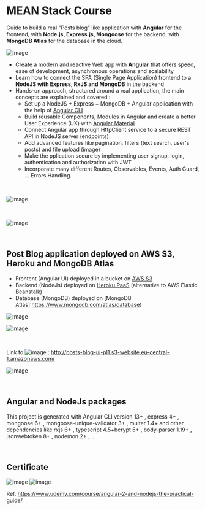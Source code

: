 # MEAN Stack Course

Guide to build a real "Posts blog" like application with **Angular** for the frontend, 
                                               with **Node.js, Express.js, Mongoose** for the backend,
                                               with **MongoDB Atlas** for the database in the cloud.

![image](https://user-images.githubusercontent.com/36189996/159879105-51ce091f-6a14-4e95-8384-d08ed930ec21.png)


- Create a modern and reactive Web app with **Angular** that offers speed, ease of development, asynchronous operations and scalability
- Learn how to connect the SPA (Single Page Application) frontend to a **NodeJS with Express, RxJS and MongoDB** in the backend 
- Hands-on approach, structured around a real application, the main concepts are explained and covered :
  - Set up a NodeJS + Express + MongoDB + Angular application with the help of [Angular CLI](https://github.com/angular/angular-cli)
  - Build reusable Components, Modules in Angular and create a better User Experience (UX) with [Angular Material](https://material.angular.io/)
  - Connect Angular app through HttpClient service to a secure REST API in NodeJS server (endpoints)
  - Add advanced features like pagination, filters (text search, user's posts) and file upload (image)
  - Make the pplication secure by implementing user signup, login, authentication and authorization with JWT
  - Incorporate many different Routes, Observables, Events, Auth Guard, ... Errors Handling.


<br>

![image](https://user-images.githubusercontent.com/36189996/162067122-130f4f29-7dd6-4c3a-8fcb-72c03a52b8d6.png)


<br>

![image](https://user-images.githubusercontent.com/36189996/162067187-554b9918-a77d-4e89-a72a-c51464d104a8.png)

<br>

## Post Blog application deployed on AWS S3, Heroku and MongoDB Atlas 
- Frontent (Angular UI) deployed in a bucket on [AWS S3](https://aws.amazon.com/s3/?nc1=h_ls)
- Backend (NodeJs) deployed on [Heroku PaaS](https://www.heroku.com/platform) (alternative to AWS Elastic Beanstalk)
- Database (MongoDB) deployed on [MongoDB Atlas]'https://www.mongodb.com/atlas/database)

![image](https://user-images.githubusercontent.com/36189996/162066956-1fd34251-c13b-4e1b-82bd-8f950583e619.png)

![image](https://user-images.githubusercontent.com/36189996/162067036-0e67d0f9-cedc-42cd-9410-c3095a965928.png)

<br>

Link to ![image](https://user-images.githubusercontent.com/36189996/162063732-a2ae2a2c-f249-4ce7-91ba-3d68f30d8588.png)
 : http://posts-blog-ui-pl1.s3-website.eu-central-1.amazonaws.com/

![image](https://user-images.githubusercontent.com/36189996/162066381-ea446c89-63c9-4056-b9fe-d08812bf33a9.png)

<br>

## Angular and NodeJs packages
This project is generated with Angular CLI version 13+ , express 4+ , mongoose 6+ , mongoose-unique-validator 3+ , multer 1.4+ 
and other dependencies like rxjs 6+ , typescript 4.5+bcrypt 5+ , body-parser 1.19+ ,  jsonwebtoken 8+ , nodemon 2+ , ...

<br>

## Certificate
![image](https://user-images.githubusercontent.com/36189996/162062727-f52426df-efc0-488b-82f5-0a2e97cedb93.png)
![image](https://user-images.githubusercontent.com/36189996/162067318-4210afbc-157d-4669-9aef-50201bddced6.png)

Ref. https://www.udemy.com/course/angular-2-and-nodejs-the-practical-guide/ 



